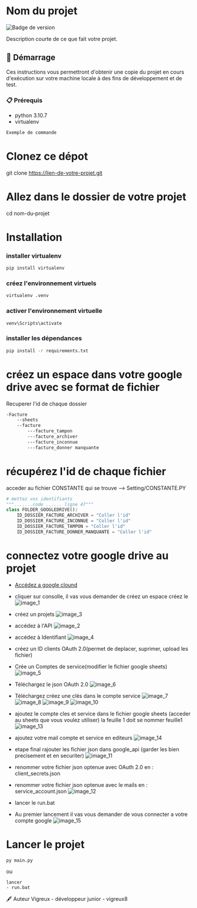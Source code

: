 # Nom du projet

![Badge de version](https://img.shields.io/badge/version-1.0.0-blue)
<!-- Vous pouvez ajouter d'autres badges ici à partir de shields.io -->

Description courte de ce que fait votre projet.

## 🚀 Démarrage

Ces instructions vous permettront d'obtenir une copie du projet en cours d'exécution sur votre machine locale à des fins de développement et de test.

### 📋 Prérequis
- python 3.10.7
- virtualenv

```bash
Exemple de commande
```


# Clonez ce dépot
git clone https://lien-de-votre-projet.git

# Allez dans le dossier de votre projet
cd nom-du-projet

# Installation
### installer virtualenv
```bash
pip install virtualenv
```
### créez l'environnement virtuels

```bash
virtualenv .venv
```
### activer l'environnement virtuelle
```bash
venv\Scripts\activate
```

### installer les dépendances
```bash
pip install -r requirements.txt
```

# créez un espace dans votre google drive avec se format de fichier
Recuperer l'id de chaque dossier
```bash
-Facture 
    --sheets
    --facture
        ---facture_tampon
        ---facture_archiver
        ---facture_inconnue
        ---facture_donner manquante
```
# récupérez l'id de chaque fichier 
acceder au fichier CONSTANTE  qui se trouve --> Setting/CONSTANTE.PY 
```python
# mettez vos identifiants
""".......code ...... ligne 47"""
class FOLDER_GOOGLEDRIVE():
    ID_DOSSIER_FACTURE_ARCHIVER = "Coller l'id"
    ID_DOSSIER_FACTURE_INCONNUE = "Coller l'id"
    ID_DOSSIER_FACTURE_TAMPON = "Coller l'id"
    ID_DOSSIER_FACTURE_DONNER_MANQUANTE = "Coller l'id"
```

# connectez votre google drive au projet
- [Accédez a google clound](https://cloud.google.com/gcp/?hl=fr&utm_source=google&utm_medium=cpc&utm_campaign=emea-fr-all-fr-bkws-all-all-trial-e-gcp-1011340&utm_content=text-ad-none-any-DEV_c-CRE_529432261646-ADGP_Hybrid+%7C+BKWS+-+EXA+%7C+Txt+~+GCP+~+General%23v3-KWID_43700060384861690-aud-606988878614:kwd-6458750523-userloc_9056158&utm_term=KW_google%20cloud-NET_g-PLAC_&&gad=1&gclid=Cj0KCQjwib2mBhDWARIsAPZUn_lFq39O7ticwfEIsx7AMnbhlse5DV5EMA0qQ9WPwyRBP3mAV1bJl8EaAvSPEALw_wcB&gclsrc=aw.ds)
- cliquer sur consolle, il vas vous demander de créez un espace créez le ![image_1](image_readme\photo_1.png)
- créez un projets
![image_3](image_readme\photo_3.png)

- accédez à l'API 
![image_2](image_readme\photo_2.png)

- accédez à Identifiant
![image_4](image_readme\photo_4.png)



- créez un ID clients OAuth 2.0(permet de deplacer, suprimer, upload les fichier)
- Crée un Comptes de service(modifier le fichier google sheets)
![image_5](image_readme\photo_5.png)

- Téléchargez le json OAuth 2.0
![image_6](image_readme\photo_6.png)


- Téléchargez créez une clés dans le compte service
![image_7](image_readme\photo_7.png)
![image_8](image_readme\photo_8.png)
![image_9](image_readme\photo_9.png)
![image_10](image_readme\photo_10.png)

- ajoutez le compte cles et service dans le fichier google sheets (acceder au sheets que vous voulez utiliser) la feuille 1 doit se nommer feuille1 
![image_13](image_readme\photo_13.png)

- ajoutez votre mail compte et service en editeurs
![image_14](image_readme\photo_14.png)

- etape final rajouter les fichier json dans google_api (garder les bien precisement et en securiter)
![image_11](image_readme\photo_11.png)

- renommer votre fichier json optenue avec OAuth 2.0 en : client_secrets.json
- renommer votre fichier json optenue avec le mails en : service_account.json
![image_12](image_readme\photo_12.png)

- lancer le run.bat
- Au premier lancement il vas vous demander de vous connecter a votre compte google
![image_15](image_readme\photo_15.png)

# Lancer le projet
```bath
py main.py
```
ou 
```
lancer
- run.bat
```

🖋️ Auteur
Vigreux - développeur junior - vigreux8